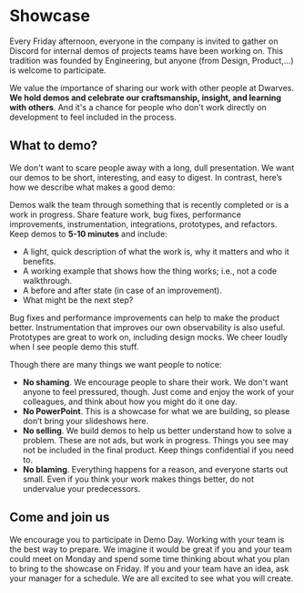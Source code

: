 # Showcase

Every Friday afternoon, everyone in the company is invited to gather on Discord for internal demos of projects teams have been working on. This tradition was founded by Engineering, but anyone (from Design, Product,...) is welcome to participate.

We value the importance of sharing our work with other people at Dwarves. **We hold demos and celebrate our craftsmanship, insight, and learning with others**. And it's a chance for people who don't work directly on development to feel included in the process.

## What to demo?

We don't want to scare people away with a long, dull presentation. We want our demos to be short, interesting, and easy to digest. In contrast, here’s how we describe what makes a good demo:

Demos walk the team through something that is recently completed or is a work in progress. Share feature work, bug fixes, performance improvements, instrumentation, integrations, prototypes, and refactors. Keep demos to **5-10 minutes** and include:

- A light, quick description of what the work is, why it matters and who it benefits.
- A working example that shows how the thing works; i.e., not a code walkthrough.
- A before and after state (in case of an improvement).
- What might be the next step?

Bug fixes and performance improvements can help to make the product better. Instrumentation that improves our own observability is also useful. Prototypes are great to work on, including design mocks. We cheer loudly when I see people demo this stuff.

Though there are many things we want people to notice:

- **No shaming**. We encourage people to share their work. We don't want anyone to feel pressured, though. Just come and enjoy the work of your colleagues, and think about how you might do it one day.
- **No PowerPoint**. This is a showcase for what we are building, so please don’t bring your slideshows here.
- **No selling**. We build demos to help us better understand how to solve a problem. These are not ads, but work in progress. Things you see may not be included in the final product. Keep things confidential if you need to.
- **No blaming**. Everything happens for a reason, and everyone starts out small. Even if you think your work makes things better, do not undervalue your predecessors.

## Come and join us

We encourage you to participate in Demo Day. Working with your team is the best way to prepare. We imagine it would be great if you and your team could meet on Monday and spend some time thinking about what you plan to bring to the showcase on Friday. If you and your team have an idea, ask your manager for a schedule. We are all excited to see what you will create.

